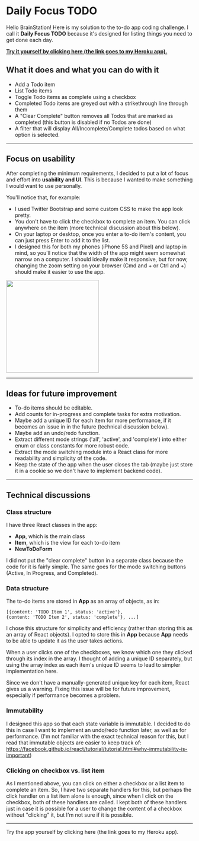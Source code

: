 # Daily Focus TODO

Hello BrainStation! Here is my solution to the to-do app coding challenge. I call it **Daily Focus TODO** because it's designed for listing things you need to get done each day.

[**Try it yourself by clicking here (the link goes to my Heroku app).**](https://shrouded-journey-67805.herokuapp.com/)


## What it does and what you can do with it
- Add a Todo item
- List Todo items
- Toggle Todo items as complete using a checkbox
- Completed Todo items are greyed out with a strikethrough line through them
- A "Clear Complete" button removes all Todos that are marked as completed (this button is disabled if no Todos are done)
- A filter that will display All/Incomplete/Complete todos based on what option is selected.

---
## Focus on usability

After completing the minimum requirements, I decided to put a lot of focus and effort into **usability and UI**. This is because  I wanted to make something I would want to use personally.

You'll notice that, for example:
- I used Twitter Bootstrap and some custom CSS to make the app look pretty.
- You don't have to click the checkbox to complete an item. You can click anywhere on the item (more technical discussion about this below).
- On your laptop or desktop, once you enter a to-do item's content, you can just press Enter to add it to the list.
- I designed this for both my phones (iPhone 5S and Pixel) and laptop in mind, so you'll notice that the width of the app might seem somewhat narrow on a computer. I should ideally make it responsive, but for now, changing the zoom setting on your browser (Cmd and + or Ctrl and +) should make it easier to use the app.

<img src="https://raw.githubusercontent.com/yksugi/To-Do-Is-To-Live-Is-To-Code/master/iphone_screenshot.PNG" width="250">



---
## Ideas for future improvement
- To-do items should be editable.
- Add counts for in-progress and complete tasks for extra motivation.
- Maybe add a unique ID for each item for more performance, if it becomes an issue in in the future (technical discussion below).
- Maybe add an undo/redo function.
- Extract different mode strings ('all', 'active', and 'complete') into either enum or class constants for more robust code.
- Extract the mode switching module into a React class for more readability and simplicity of the code.
- Keep the state of the app when the user closes the tab (maybe just store it in a cookie so we don't have to implement backend code).

---
## Technical discussions

### Class structure

I have three React classes in the app:
- **App**, which is the main class
- **Item**, which is the view for each to-do item
- **NewToDoForm**

I did not put the "clear complete" button in a separate class because the code for it is fairly simple. The same goes for the mode switching buttons (Active, In Progress, and Completed).

### Data structure

The to-do items are stored in **App** as an array of objects, as in:
```
[{content: 'TODO Item 1', status: 'active'},
{content: 'TODO Item 2', status: 'complete'}, ...]
```

I chose this structure for simplicity and efficiency (rather than storing this as an array of React objects). I opted to store this in **App** because **App** needs to be able to update it as the user takes actions.

When a user clicks one of the checkboxes, we know which one they clicked through its index in the array. I thought of adding a unique ID separately, but using the array index as each item's unique ID seems to lead to simpler implementation here.

Since we don't have a manually-generated unique key for each item, React gives us a warning. Fixing this issue will be for future improvement, especially if performance becomes a problem.


### Immutability
I designed this app so that each state variable is immutable. I decided to do this in case I want to implement an undo/redo function later, as well as for performance. (I'm not familiar with the exact technical reason for this, but I read that immutable objects are easier to keep track of: https://facebook.github.io/react/tutorial/tutorial.html#why-immutability-is-important)


### Clicking on checkbox vs. list item
As I mentioned above, you can click on either a checkbox or a list item to complete an item. So, I have two separate handlers for this, but perhaps the click handler on a list item alone is enough, since when I click on the checkbox, both of these handlers are called. I kept both of these handlers just in case it is possible for a user to change the content of a checkbox without "clicking" it, but I'm not sure if it is possible.

---

Try the app yourself by clicking here (the link goes to my Heroku app).
